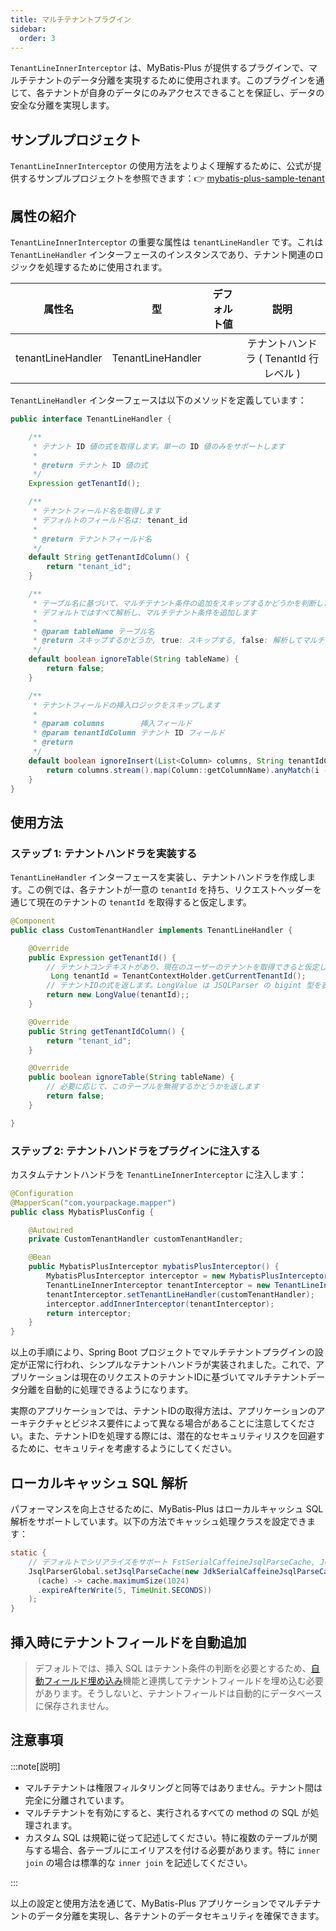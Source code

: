 ```yaml
---
title: マルチテナントプラグイン
sidebar:
  order: 3
---
```


`TenantLineInnerInterceptor` は、MyBatis-Plus が提供するプラグインで、マルチテナントのデータ分離を実現するために使用されます。このプラグインを通じて、各テナントが自身のデータにのみアクセスできることを保証し、データの安全な分離を実現します。

## サンプルプロジェクト

`TenantLineInnerInterceptor` の使用方法をよりよく理解するために、公式が提供するサンプルプロジェクトを参照できます：👉 [mybatis-plus-sample-tenant](https://gitee.com/baomidou/mybatis-plus-samples/tree/master/mybatis-plus-sample-tenant)

## 属性の紹介

`TenantLineInnerInterceptor` の重要な属性は `tenantLineHandler` です。これは `TenantLineHandler` インターフェースのインスタンスであり、テナント関連のロジックを処理するために使用されます。

| 属性名 | 型 | デフォルト値 | 説明 |
| :-: | :-: | :-: | :-: |
| tenantLineHandler | TenantLineHandler |  | テナントハンドラ ( TenantId 行レベル ) |

`TenantLineHandler` インターフェースは以下のメソッドを定義しています：

```java
public interface TenantLineHandler {

    /**
     * テナント ID 値の式を取得します。単一の ID 値のみをサポートします
     *
     * @return テナント ID 値の式
     */
    Expression getTenantId();

    /**
     * テナントフィールド名を取得します
     * デフォルトのフィールド名は: tenant_id
     *
     * @return テナントフィールド名
     */
    default String getTenantIdColumn() {
        return "tenant_id";
    }

    /**
     * テーブル名に基づいて、マルチテナント条件の追加をスキップするかどうかを判断します
     * デフォルトではすべて解析し、マルチテナント条件を追加します
     *
     * @param tableName テーブル名
     * @return スキップするかどうか, true: スキップする, false: 解析してマルチテナント条件を追加する必要がある
     */
    default boolean ignoreTable(String tableName) {
        return false;
    }

    /**
     * テナントフィールドの挿入ロジックをスキップします
     *
     * @param columns        挿入フィールド
     * @param tenantIdColumn テナント ID フィールド
     * @return
     */
    default boolean ignoreInsert(List<Column> columns, String tenantIdColumn) {
        return columns.stream().map(Column::getColumnName).anyMatch(i -> i.equalsIgnoreCase(tenantIdColumn));
    }
}
```

## 使用方法

### ステップ 1: テナントハンドラを実装する

`TenantLineHandler` インターフェースを実装し、テナントハンドラを作成します。この例では、各テナントが一意の `tenantId` を持ち、リクエストヘッダーを通じて現在のテナントの `tenantId` を取得すると仮定します。

```java
@Component
public class CustomTenantHandler implements TenantLineHandler {

    @Override
    public Expression getTenantId() {
        // テナントコンテキストがあり、現在のユーザーのテナントを取得できると仮定します
         Long tenantId = TenantContextHolder.getCurrentTenantId();
        // テナントIDの式を返します。LongValue は JSQLParser の bigint 型を表すクラスです
        return new LongValue(tenantId);;
    }

    @Override
    public String getTenantIdColumn() {
        return "tenant_id";
    }

    @Override
    public boolean ignoreTable(String tableName) {
        // 必要に応じて、このテーブルを無視するかどうかを返します
        return false;
    }

}
```

### ステップ 2: テナントハンドラをプラグインに注入する

カスタムテナントハンドラを `TenantLineInnerInterceptor` に注入します：

```java
@Configuration
@MapperScan("com.yourpackage.mapper")
public class MybatisPlusConfig {

    @Autowired
    private CustomTenantHandler customTenantHandler;

    @Bean
    public MybatisPlusInterceptor mybatisPlusInterceptor() {
        MybatisPlusInterceptor interceptor = new MybatisPlusInterceptor();
        TenantLineInnerInterceptor tenantInterceptor = new TenantLineInnerInterceptor();
        tenantInterceptor.setTenantLineHandler(customTenantHandler);
        interceptor.addInnerInterceptor(tenantInterceptor);
        return interceptor;
    }
}
```

以上の手順により、Spring Boot プロジェクトでマルチテナントプラグインの設定が正常に行われ、シンプルなテナントハンドラが実装されました。これで、アプリケーションは現在のリクエストのテナントIDに基づいてマルチテナントデータ分離を自動的に処理できるようになります。

実際のアプリケーションでは、テナントIDの取得方法は、アプリケーションのアーキテクチャとビジネス要件によって異なる場合があることに注意してください。また、テナントIDを処理する際には、潜在的なセキュリティリスクを回避するために、セキュリティを考慮するようにしてください。

## ローカルキャッシュ SQL 解析

パフォーマンスを向上させるために、MyBatis-Plus はローカルキャッシュ SQL 解析をサポートしています。以下の方法でキャッシュ処理クラスを設定できます：

```java
static {
    // デフォルトでシリアライズをサポート FstSerialCaffeineJsqlParseCache, JdkSerialCaffeineJsqlParseCache
    JsqlParserGlobal.setJsqlParseCache(new JdkSerialCaffeineJsqlParseCache(
      (cache) -> cache.maximumSize(1024)
      .expireAfterWrite(5, TimeUnit.SECONDS))
    );
}
```

## 挿入時にテナントフィールドを自動追加

> デフォルトでは、挿入 SQL はテナント条件の判断を必要とするため、[自動フィールド埋め込み](https://baomidou.com/guides/auto-fill-field/)機能と連携してテナントフィールドを埋め込む必要があります。そうしないと、テナントフィールドは自動的にデータベースに保存されません。

## 注意事項

:::note[説明]

- マルチテナントは権限フィルタリングと同等ではありません。テナント間は完全に分離されています。
- マルチテナントを有効にすると、実行されるすべての method の SQL が処理されます。
- カスタム SQL は規範に従って記述してください。特に複数のテーブルが関与する場合、各テーブルにエイリアスを付ける必要があります。特に `inner join` の場合は標準的な `inner join` を記述してください。

:::

以上の設定と使用方法を通じて、MyBatis-Plus アプリケーションでマルチテナントのデータ分離を実現し、各テナントのデータセキュリティを確保できます。
